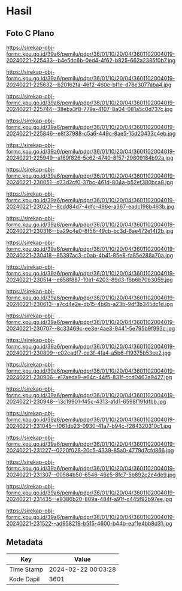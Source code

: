 # Hasil

## Foto C Plano

https://sirekap-obj-formc.kpu.go.id/39a6/pemilu/pdpr/36/01/10/20/04/3601102004019-20240221-225433--b4e5dc6b-0ed4-4f62-b825-662a2385f0b7.jpg

https://sirekap-obj-formc.kpu.go.id/39a6/pemilu/pdpr/36/01/10/20/04/3601102004019-20240221-225632--b20162fa-46f2-460e-bf1e-d78e3077aba4.jpg

https://sirekap-obj-formc.kpu.go.id/39a6/pemilu/pdpr/36/01/10/20/04/3601102004019-20240221-225744--38eba3f8-779a-4107-8a04-081a5c0d737c.jpg

https://sirekap-obj-formc.kpu.go.id/39a6/pemilu/pdpr/36/01/10/20/04/3601102004019-20240221-225846--e8f37988-c5a6-449c-8ae5-15d20433c4eb.jpg

https://sirekap-obj-formc.kpu.go.id/39a6/pemilu/pdpr/36/01/10/20/04/3601102004019-20240221-225949--a169f826-5c62-4740-8f57-29809184b92a.jpg

https://sirekap-obj-formc.kpu.go.id/39a6/pemilu/pdpr/36/01/10/20/04/3601102004019-20240221-230051--d73d2cf0-37bc-461d-804a-b52ef380bca8.jpg

https://sirekap-obj-formc.kpu.go.id/39a6/pemilu/pdpr/36/01/10/20/04/3601102004019-20240221-230221--8cdd84d7-4dfc-496e-a367-eadc198b463b.jpg

https://sirekap-obj-formc.kpu.go.id/39a6/pemilu/pdpr/36/01/10/20/04/3601102004019-20240221-230316--ba29c4e0-8f56-49cb-bc3d-6ae472e14f2b.jpg

https://sirekap-obj-formc.kpu.go.id/39a6/pemilu/pdpr/36/01/10/20/04/3601102004019-20240221-230418--85397ac3-c0ab-4b41-85e8-fa85e288a70a.jpg

https://sirekap-obj-formc.kpu.go.id/39a6/pemilu/pdpr/36/01/10/20/04/3601102004019-20240221-230514--e658f887-10a1-4203-89d3-f6b6b70b3059.jpg

https://sirekap-obj-formc.kpu.go.id/39a6/pemilu/pdpr/36/01/10/20/04/3601102004019-20240221-230613--a7cd4e2e-db15-4b6b-a23b-9df3b345dc1d.jpg

https://sirekap-obj-formc.kpu.go.id/39a6/pemilu/pdpr/36/01/10/20/04/3601102004019-20240221-230707--8c33469c-ee3e-4ae3-9441-5e795b9f993c.jpg

https://sirekap-obj-formc.kpu.go.id/39a6/pemilu/pdpr/36/01/10/20/04/3601102004019-20240221-230809--c02cadf7-ce3f-4fa4-a5b6-f19375b53ee2.jpg

https://sirekap-obj-formc.kpu.go.id/39a6/pemilu/pdpr/36/01/10/20/04/3601102004019-20240221-230906--e17aeda9-e64c-44f5-831f-ccd0463a9427.jpg

https://sirekap-obj-formc.kpu.go.id/39a6/pemilu/pdpr/36/01/10/20/04/3601102004019-20240221-230948--13c19901-f45c-4313-a1d1-6598f191dfbb.jpg

https://sirekap-obj-formc.kpu.go.id/39a6/pemilu/pdpr/36/01/10/20/04/3601102004019-20240221-231045--f061db23-0930-41a7-b94c-f284320310c1.jpg

https://sirekap-obj-formc.kpu.go.id/39a6/pemilu/pdpr/36/01/10/20/04/3601102004019-20240221-231227--0220f028-20c5-4339-85a0-4779d7cfd866.jpg

https://sirekap-obj-formc.kpu.go.id/39a6/pemilu/pdpr/36/01/10/20/04/3601102004019-20240221-231307--00584b50-6546-46c5-8fc7-5b892c2e4de9.jpg

https://sirekap-obj-formc.kpu.go.id/39a6/pemilu/pdpr/36/01/10/20/04/3601102004019-20240221-231435--e9386b20-809a-484f-a91f-c445f92b97ee.jpg

https://sirekap-obj-formc.kpu.go.id/39a6/pemilu/pdpr/36/01/10/20/04/3601102004019-20240221-231522--ad958219-b515-4600-b44b-eaf1e4bb8d31.jpg


## Metadata

| Key        | Value               |
| ---------- | ------------------- |
| Time Stamp | 2024-02-22 00:03:28 |
| Kode Dapil | 3601                |



